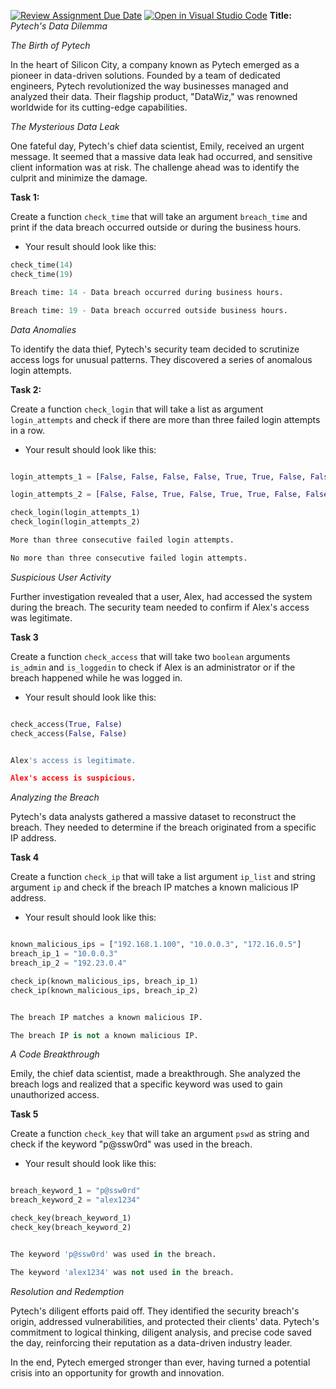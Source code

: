 [![Review Assignment Due Date](https://classroom.github.com/assets/deadline-readme-button-24ddc0f5d75046c5622901739e7c5dd533143b0c8e959d652212380cedb1ea36.svg)](https://classroom.github.com/a/B7yRh0bR)
[![Open in Visual Studio Code](https://classroom.github.com/assets/open-in-vscode-718a45dd9cf7e7f842a935f5ebbe5719a5e09af4491e668f4dbf3b35d5cca122.svg)](https://classroom.github.com/online_ide?assignment_repo_id=12469002&assignment_repo_type=AssignmentRepo)
**Title:** *Pytech's Data Dilemma*

*The Birth of Pytech*

In the heart of Silicon City, a company known as Pytech emerged as a pioneer in data-driven solutions. Founded by a team of dedicated engineers, Pytech revolutionized the way businesses managed and analyzed their data. Their flagship product, "DataWiz," was renowned worldwide for its cutting-edge capabilities.

*The Mysterious Data Leak*

One fateful day, Pytech's chief data scientist, Emily, received an urgent message. It seemed that a massive data leak had occurred, and sensitive client information was at risk. The challenge ahead was to identify the culprit and minimize the damage.

**Task 1:**

Create a function `check_time` that will take an argument `breach_time` and print if the data breach occurred outside or during the business hours.

- Your result should look like this:

```python
check_time(14)
check_time(19)

Breach time: 14 - Data breach occurred during business hours.

Breach time: 19 - Data breach occurred outside business hours.
```

*Data Anomalies*

To identify the data thief, Pytech's security team decided to scrutinize access logs for unusual patterns. They discovered a series of anomalous login attempts.

**Task 2:**

Create a function `check_login` that will take a list as argument `login_attempts` and check if there are more than three failed login attempts in a row.

- Your result should look like this:

```python

login_attempts_1 = [False, False, False, False, True, True, False, False]

login_attempts_2 = [False, False, True, False, True, True, False, False]

check_login(login_attempts_1)
check_login(login_attempts_2)

More than three consecutive failed login attempts.

No more than three consecutive failed login attempts.
```

*Suspicious User Activity*

Further investigation revealed that a user, Alex, had accessed the system during the breach. The security team needed to confirm if Alex's access was legitimate.

**Task 3**

Create a function `check_access` that will take two `boolean` arguments `is_admin` and `is_loggedin` to check if Alex is an administrator or if the breach happened while he was logged in.

- Your result should look like this:

```python

check_access(True, False)
check_access(False, False)


Alex's access is legitimate.

Alex's access is suspicious.
```

*Analyzing the Breach*

Pytech's data analysts gathered a massive dataset to reconstruct the breach. They needed to determine if the breach originated from a specific IP address.

**Task 4**

Create a function `check_ip` that will take a list argument `ip_list` and string argument `ip` and check if the breach IP matches a known malicious IP address.

- Your result should look like this:

```python

known_malicious_ips = ["192.168.1.100", "10.0.0.3", "172.16.0.5"]
breach_ip_1 = "10.0.0.3" 
breach_ip_2 = "192.23.0.4" 

check_ip(known_malicious_ips, breach_ip_1)
check_ip(known_malicious_ips, breach_ip_2)


The breach IP matches a known malicious IP.

The breach IP is not a known malicious IP.
```

*A Code Breakthrough*

Emily, the chief data scientist, made a breakthrough. She analyzed the breach logs and realized that a specific keyword was used to gain unauthorized access.

**Task 5**

Create a function `check_key` that will take an argument `pswd` as string and check if the keyword "p@ssw0rd" was used in the breach.

- Your result should look like this:

```python

breach_keyword_1 = "p@ssw0rd"
breach_keyword_2 = "alex1234"

check_key(breach_keyword_1)
check_key(breach_keyword_2)


The keyword 'p@ssw0rd' was used in the breach.

The keyword 'alex1234' was not used in the breach.
```

*Resolution and Redemption*

Pytech's diligent efforts paid off. They identified the security breach's origin, addressed vulnerabilities, and protected their clients' data. Pytech's commitment to logical thinking, diligent analysis, and precise code saved the day, reinforcing their reputation as a data-driven industry leader.

In the end, Pytech emerged stronger than ever, having turned a potential crisis into an opportunity for growth and innovation.